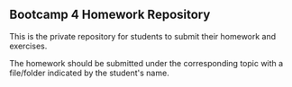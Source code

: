 ## Bootcamp 4 Homework Repository

This is the private repository for students to submit their homework
and exercises.

The homework should be submitted under the corresponding topic with a
file/folder indicated by the student's name.
